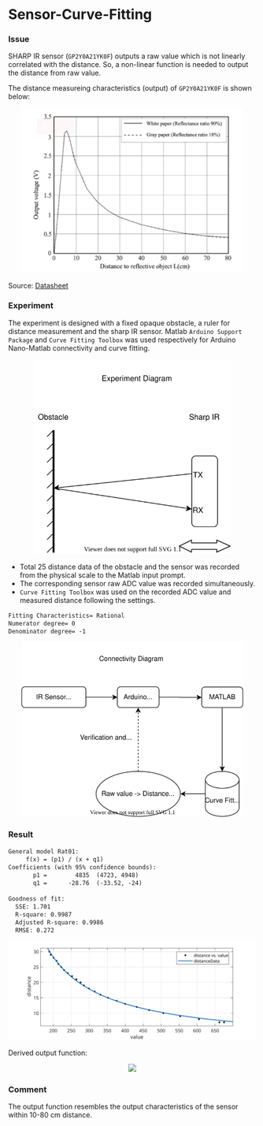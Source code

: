 # Sensor-Curve-Fitting

### Issue
SHARP IR sensor (`GP2Y0A21YK0F`) outputs a raw value which is not linearly correlated with the distance. So, a non-linear function is needed to output the distance from raw value.

The distance measureing characteristics (output) of `GP2Y0A21YK0F` is shown below:
<p align="center">
<img src="Sharp_IR_measurement_curve.png" width=450>
</p>
Source: <a href="https://global.sharp/products/device/lineup/data/pdf/datasheet/gp2y0a21yk_e.pdf">Datasheet<a>

### Experiment
The experiment is designed with a fixed opaque obstacle, a ruler for distance measurement and the sharp IR sensor. Matlab `Arduino Support Package` and `Curve Fitting Toolbox` was used respectively for Arduino Nano-Matlab connectivity and curve fitting. 

<p align="center">
<img src="Sharp_IR_curveFitting.svg" width=400>
</p>


- Total 25 distance data of the obstacle and the sensor was recorded from the physical scale to the Matlab input prompt.
- The corresponding sensor raw ADC value was recorded simultaneously.
- `Curve Fitting Toolbox` was used on the recorded ADC value and measured distance following the settings. 
```
Fitting Characteristics= Rational
Numerator degree= 0
Denominator degree= -1
```

<p align="center">
<img src="Sharp_IR_curveFitting_2.svg" width=450>
</p>

### Result

```
General model Rat01:
     f(x) = (p1) / (x + q1)
Coefficients (with 95% confidence bounds):
       p1 =        4835  (4723, 4948)
       q1 =      -28.76  (-33.52, -24)

Goodness of fit:
  SSE: 1.701
  R-square: 0.9987
  Adjusted R-square: 0.9986
  RMSE: 0.272
```

<p align="center">
<img src="fitted_result.svg" width=700>
</p>

Derived output function:

<p align="center">
<img src="https://latex.codecogs.com/svg.latex?Distance&space;=&space;\frac{4835}{ADC-28.76}"&space;>
</p>


### Comment

The output function resembles the output characteristics of the sensor within 10-80 cm distance. 
